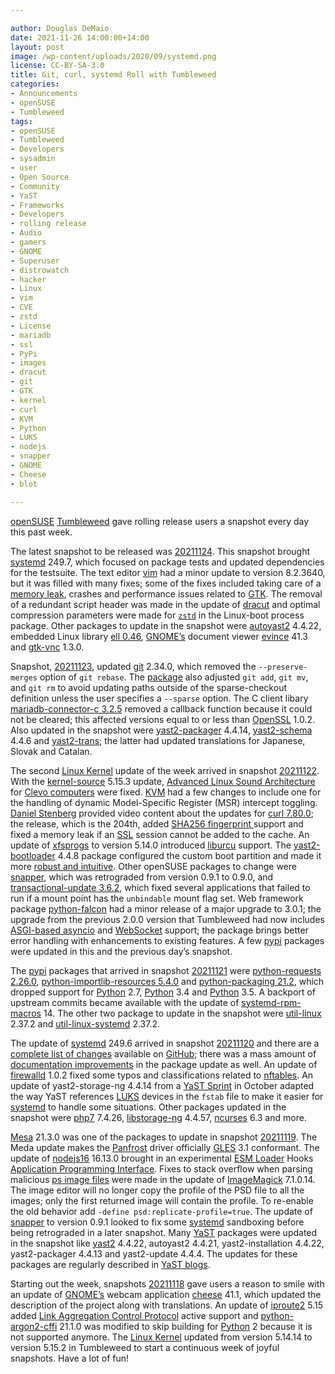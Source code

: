 ```yaml
---

author: Douglas DeMaio
date: 2021-11-26 14:00:00+14:00
layout: post
image: /wp-content/uploads/2020/09/systemd.png
license: CC-BY-SA-3.0
title: Git, curl, systemd Roll with Tumbleweed
categories:
- Announcements
- openSUSE
- Tumbleweed
tags:
- openSUSE
- Tumbleweed
- Developers
- sysadmin
- user
- Open Source
- Community
- YaST
- Frameworks
- Developers
- rolling release
- Audio
- gamers
- GNOME
- Superuser
- distrowatch
- hacker
- Linux
- vim
- CVE
- zstd
- License
- mariadb
- ssl
- PyPi
- images
- dracut
- git
- GTK
- kernel
- curl
- KVM
- Python
- LUKS
- nodejs
- snapper
- GNOME
- Cheese
- blot

---
```


[openSUSE](https://get.opensuse.org/) [Tumbleweed](https://get.opensuse.org/tumbleweed/) gave rolling release users a snapshot every day this past week.

The latest snapshot to be released was [20211124](https://lists.opensuse.org/archives/list/factory@lists.opensuse.org/thread/L6WQM2H7VAIYSROPKLSZFJZW4WF3CGQ6/). This snapshot brought [systemd](https://freedesktop.org/wiki/Software/systemd/) 249.7, which focused on package tests and updated dependencies for the testsuite. The text editor [vim](https://www.vim.org/) had a minor update to version 8.2.3640, but it was filled with many fixes; some of the fixes included taking care of a [memory leak](https://en.wikipedia.org/wiki/Memory_leak), crashes and performance issues related to [GTK](https://www.gtk.org/). The removal of a redundant script header was made in the update of [dracut](https://git.kernel.org/pub/scm/boot/dracut/dracut.git) and optimal compression parameters were made for [`zstd`](https://github.com/facebook/zstd) in the Linux-boot process package. Other packages to update in the snapshot were [autoyast2](https://yast.opensuse.org/) 4.4.22, embedded Linux library [ell 0.46](https://git.kernel.org/pub/scm/libs/ell/ell.git/), [GNOME’s](https://www.gnome.org/) document viewer [evince](https://wiki.gnome.org/Apps/Evince) 41.3 and [gtk-vnc](https://wiki.gnome.org/Projects/gtk-vnc) 1.3.0.

Snapshot, [20211123](https://lists.opensuse.org/archives/list/factory@lists.opensuse.org/thread/L6WQM2H7VAIYSROPKLSZFJZW4WF3CGQ6/), updated [git](https://github.com/git) 2.34.0, which removed the `--preserve-merges` option of `git rebase`. The [package](https://raw.githubusercontent.com/git/git/master/Documentation/RelNotes/2.34.0.txt) also adjusted `git add`, `git mv`, and `git rm` to avoid updating paths outside of the sparse-checkout definition unless the user specifies a `--sparse` option. The C client libary [mariadb-connector-c 3.2.5](https://mariadb.com/kb/en/mariadb-connector-c-325-release-notes/) removed a callback function because it could not be cleared; this affected versions equal to or less than [OpenSSL](https://www.openssl.org/) 1.0.2. Also updated in the snapshot were [yast2-packager](https://yast.opensuse.org/) 4.4.14, [yast2-schema](https://yast.opensuse.org/)  4.4.6 and [yast2-trans](https://yast.opensuse.org/); the latter had updated translations for Japanese, Slovak and Catalan.

The second [Linux Kernel](https://www.kernel.org/) update of the week arrived in snapshot [20211122](https://lists.opensuse.org/archives/list/factory@lists.opensuse.org/thread/OEBOU5XKAIVCYLCOLNBIEZN6MMYOZMCL/). With the [kernel-source](https://www.kernel.org/) 5.15.3 update, [Advanced Linux Sound Architecture](https://en.wikipedia.org/wiki/Advanced_Linux_Sound_Architecture) for [Clevo computers](https://clevo-computer.com/) were fixed. [KVM](https://en.wikipedia.org/wiki/Kernel-based_Virtual_Machine) had a few changes to include one for the handling of dynamic Model-Specific Register (MSR) intercept toggling. [Daniel Stenberg](https://daniel.haxx.se/) provided video content about the updates for [curl 7.80.0](https://youtu.be/GCjvJnlziLY); the release, which is the 204th, added [SHA256 fingerprint ](https://en.wikipedia.org/wiki/Public_key_fingerprint)support and fixed a memory leak if an [SSL](https://en.wikipedia.org/wiki/Transport_Layer_Security#SSL_1.0,_2.0,_and_3.0) session cannot be added to the cache. An update of [xfsprogs](https://www.linuxfromscratch.org/blfs/view/svn/postlfs/xfsprogs.html) to version 5.14.0 introduced [liburcu](https://liburcu.org/) support. The [yast2-bootloader](https://github.com/yast/yast-bootloader/pull/654) 4.4.8 package configured the custom boot partition and made it more [robust and intuitive](https://github.com/yast/yast-bootloader/pull/654). Other openSUSE packages to change were [snapper](https://en.opensuse.org/openSUSE:Snapper_Tutorial), which was retrograded from version 0.9.1 to 0.9.0, and [transactional-update 3.6.2](https://github.com/openSUSE/transactional-update), which fixed several applications that failed to run if a mount point has the `unbindable` mount flag set. Web framework package [python-falcon](https://falcon.readthedocs.io/en/stable/) had a minor release of a major upgrade to 3.0.1; the upgrade from the previous 2.0.0 version that Tumbleweed had now includes [ASGI-based asyncio](https://docs.python.org/3/library/asyncio.html#module-asyncio) and [WebSocket](https://falcon.readthedocs.io/en/stable/api/websocket.html#falcon.asgi.WebSocket) support; the package brings better error handling with enhancements to existing features. A few [pypi](https://pypi.org/) packages were updated in this and the previous day’s snapshot. 

The [pypi](https://pypi.org/) packages that arrived in snapshot [20211121](https://lists.opensuse.org/archives/list/factory@lists.opensuse.org/thread/EQ64LS3VMHJP5RRGA73IGNK4SLUUNBAI/) were [python-requests 2.26.0](https://pypi.org/project/requests/), [python-importlib-resources 5.4.0](https://pypi.org/project/importlib-resources/) and [python-packaging 21.2](https://pypi.org/project/packaging/21.2/), which dropped support for [Python](https://www.python.org/) 2.7, [Python](https://www.python.org/) 3.4 and [Python](https://www.python.org/) 3.5. A backport of upstream commits became available with the update of [systemd-rpm-macros](https://pkgs.org/download/systemd-rpm-macros) 14. The other two package to update in the snapshot were [util-linux](https://github.com/util-linux/util-linux) 2.37.2 and [util-linux-systemd](https://software.opensuse.org/package/util-linux-systemd) 2.37.2.

The update of [systemd](https://freedesktop.org/wiki/Software/systemd/) 249.6 arrived in snapshot [20211120](https://lists.opensuse.org/archives/list/factory@lists.opensuse.org/thread/LTH4VIBQT7LHHD2QLP7I5GRDYBF77THK/) and there are a [complete list of changes](https://github.com/openSUSE/systemd/compare/8521f8d22fd44400289fcea03493ebd7f8b1487d...61c79e68381801428c0bc00a56b9e2e9cfa68373) available on [GitHub](https://github.com); there was a mass amount of [documentation improvements](https://github.com/openSUSE/systemd/commit/c029dc6272288fa1a526b06e60d9071ff29dce9e) in the package update as well. An update of [firewalld](https://firewalld.org/) 1.0.2 fixed some typos and classifications related to [nftables](https://netfilter.org/projects/nftables/). An update of yast2-storage-ng 4.4.14 from a [YaST Sprint](https://yast.opensuse.org/blog/2021-10-26/sprints-133-134) in October adapted the way YaST references [LUKS](https://en.wikipedia.org/wiki/Linux_Unified_Key_Setup) devices in the `fstab` file to make it easier for [systemd](https://freedesktop.org/wiki/Software/systemd/) to handle some situations. Other packages updated in the snapshot were [php7](https://www.php.net/) 7.4.26, [libstorage-ng](https://github.com/openSUSE/libstorage-ng) 4.4.57, [ncurses](https://en.wikipedia.org/wiki/Ncurses) 6.3 and more.

[Mesa](https://www.mesa3d.org/) 21.3.0 was one of the packages to update in snapshot [20211119](https://lists.opensuse.org/archives/list/factory@lists.opensuse.org/thread/DH2BTRGDWKI6YTBA5SOZP3S7NZX26NZV/). The Meda update makes the [Panfrost](https://docs.mesa3d.org/drivers/panfrost.html) driver officially [GLES](https://en.wikipedia.org/wiki/OpenGL_ES) 3.1 conformant. The update of [nodejs16](https://nodejs.org/en/) 16.13.0 brought in an experimental [ESM Loader](https://github.com/nodejs/node/pull/37468) Hooks [Application Programming Interface](https://en.wikipedia.org/wiki/API). Fixes to stack overflow when parsing malicious [ps image files](https://fileinfo.com/extension/ps) were made in the update of [ImageMagick](https://imagemagick.org/index.php) 7.1.0.14. The image editor will no longer copy the profile of the PSD file to all the images; only the first returned image will contain the profile. To re-enable the old behavior add `-define psd:replicate-profile=true`. The update of [snapper](https://en.opensuse.org/openSUSE:Snapper_Tutorial) to version 0.9.1 looked to fix some [systemd](https://freedesktop.org/wiki/Software/systemd/) sandboxing before being retrograded in a later snapshot. Many [YaST](https://yast.opensuse.org/) packages were updated in the snapshot like [yast2](https://yast.opensuse.org/) 4.4.22, autoyast2 4.4.21, yast2-installation 4.4.22, yast2-packager 4.4.13 and yast2-update 4.4.4. The updates for these packages are regularly described in [YaST blogs](https://yast.opensuse.org/blog/). 

Starting out the week, snapshots [20211118](https://lists.opensuse.org/archives/list/factory@lists.opensuse.org/thread/7AXG5RDEUWEKWZXCO47NDZ3V37FNMW5Q/) gave users a reason to smile with an update of [GNOME’s](https://www.gnome.org/) webcam application [cheese](https://wiki.gnome.org/Apps/Cheese) 41.1, which updated the description of the project along with translations. An update of [iproute2](https://git.kernel.org/pub/scm/network/iproute2/iproute2.git) 5.15 added [Link Aggregation Control Protocol](https://en.wikipedia.org/wiki/Link_aggregation) active support and [python-argon2-cffi](https://pypi.org/project/argon2-cffi/) 21.1.0 was modified to skip building for [Python](https://www.python.org/) 2 because it is not supported anymore. The [Linux Kernel](https://www.kernel.org/) updated from version 5.14.14 to version 5.15.2 in Tumbleweed to start a continuous week of joyful snapshots. Have a lot of fun!
